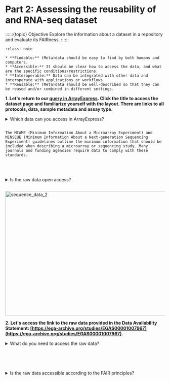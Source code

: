 # Part 2: Assessing the reusability of and RNA-seq dataset

::::::{topic} Objective
Explore the information about a dataset in a repository and evaluate its FAIRness. 
::::::

```{admonition} Remmenber the FAIR principles from the introduction: 
:class: note

* **Findable:** (Meta)data should be easy to find by both humans and computers.
* **Accessible:** It should be clear how to access the data, and what are the specific conditions/restrictions. 
* **Interoperable:** Data can be integrated with other data and interoperate with applications or workflows. 
* **Reusable:** (Meta)data should be well-described so that they can be reused and/or combined in different settings.

```

**1. Let's return to our [query in ArrayExpress](https://www.ebi.ac.uk/biostudies/arrayexpress/studies?query=E-MTAB-15145). Click the title to access the dataset page and familiarize yourself with the layout.
There are links to all protocols, data, sample metadata and assay type.**

<details>
<summary>Which data can you access in ArrayExpress?</summary>

```
Processed data.
```
</details>

````{hint} Check under the MIAME score.

The MIAME (Minimum Information About a Microarray Experiment) and MINSEQE (Minimum Information About a Next-generation Sequencing Experiment) guidelines outline the minimum information that should be included when describing a microarray or sequencing study. Many journals and funding agencies require data to comply with these standards. 

````

<br/><br/>

<details> 
<summary>Is the raw data open access?</summary>

```
No. Restricted access.  
```
</details>

````{hint} Check the Data Availability Statement under Open Research

````

<img width="716" height="392" alt="sequence_data_2" src="https://github.com/user-attachments/assets/939d9ad9-9a20-4380-bf1d-1ebc452244ec" title="Data availability statement" />


**2. Let's access the link to the raw data provided in the Data Availability Statement: [https://ega-archive.org/studies/EGAS00001007967](https://ega-archive.org/studies/EGAS00001007967).**

<details> 
<summary>What do you need to access the raw data?</summary>

```
A data access agreement. 
```
</details>

````{hint} Click the persistent identifier under Dataset ID and read the access policy. 

````

<br/><br/>

<details> 
<summary>Is the raw data accessible according to the FAIR principles?</summary>

```
Yes, it is clear how to access the data, and what are the specific conditions/restrictions.  
```
</details>





